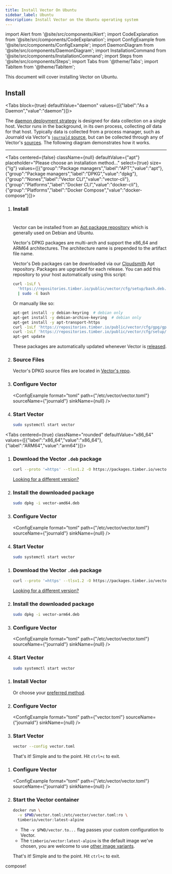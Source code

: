 ```yaml
---
title: Install Vector On Ubuntu
sidebar_label: Ubuntu
description: Install Vector on the Ubuntu operating system
---
```


import Alert from '@site/src/components/Alert';
import CodeExplanation from '@site/src/components/CodeExplanation';
import ConfigExample from '@site/src/components/ConfigExample';
import DaemonDiagram from '@site/src/components/DaemonDiagram';
import InstallationCommand from '@site/src/components/InstallationCommand';
import Steps from '@site/src/components/Steps';
import Tabs from '@theme/Tabs';
import TabItem from '@theme/TabItem';

This document will cover installing Vector on Ubuntu.



## Install

<Tabs
  block={true}
  defaultValue="daemon"
  values={[{"label":"As a Daemon","value":"daemon"}]}>
<TabItem value="daemon">

The [daemon deployment strategy][docs.strategies#daemon] is designed for data
collection on a single host. Vector runs in the background, in its own process,
collecting _all_ data for that host.
Typically data is collected from a process manager, such as Journald via
Vector's [`journald` source][docs.sources.journald], but can be collected
through any of Vector's [sources][docs.sources].
The following diagram demonstrates how it works.

<DaemonDiagram
  platformName={null}
  sourceName={null}
  sinkName={null} />

---

<Tabs
  centered={false}
  className={null}
  defaultValue={"apt"}
  placeholder="Please choose an installation method..."
  select={true}
  size={"lg"}
  values={[{"group":"Package managers","label":"APT","value":"apt"},{"group":"Package managers","label":"DPKG","value":"dpkg"},{"group":"Nones","label":"Vector CLI","value":"vector-cli"},{"group":"Platforms","label":"Docker CLI","value":"docker-cli"},{"group":"Platforms","label":"Docker Compose","value":"docker-compose"}]}>
<TabItem value="apt">

<Steps headingDepth={3}>
<ol>
<li>

### Install
#
Vector can be installed from an [Apt package repository][urls.apt] which is
generally used on Debian and Ubuntu.

Vector's DPKG packages are multi-arch and support the
x86_64 and ARM64
architectures. The architecture name is prepended to the artifact file name.

Vector's Deb packages can be downloaded via our [Cloudsmith][urls.cloudsmith] Apt repository.
Packages are upgraded for each release. You can add this repository to your host automatically using
this script:

```bash
curl -1sLf \
  'https://repositories.timber.io/public/vector/cfg/setup/bash.deb.sh' \
  | sudo -E bash
```

Or manually like so:

```bash
apt-get install -y debian-keyring  # debian only
apt-get install -y debian-archive-keyring  # debian only
apt-get install -y apt-transport-https
curl -1sLf 'https://repositories.timber.io/public/vector/cfg/gpg/gpg.3543DB2D0A2BC4B8.key' | apt-key add -
curl -1sLf 'https://repositories.timber.io/public/vector/cfg/setup/config.deb.txt?distro=debian&codename=wheezy' > /etc/apt/sources.list.d/timber-vector.list
apt-get update
```

<Alert type="info">

These packages are automatically updated whenever Vector is [released][urls.vector_releases].

</Alert>

</li>
<li>

### Source Files

Vector's DPKG source files are located in
[Vector's repo][urls.vector_debian_source_files].

</li>
<li>

### Configure Vector

<ConfigExample
  format="toml"
  path={"/etc/vector/vector.toml"}
  sourceName={"journald"}
  sinkName={null} />

</li>
<li>

### Start Vector

```bash
sudo systemctl start vector
```

</li>
</ol>
</Steps>

</TabItem>
<TabItem value="dpkg">

<Tabs
  centered={true}
  className="rounded"
  defaultValue="x86_64"
  values={[{"label":"x86_64","value":"x86_64"},{"label":"ARM64","value":"arm64"}]}>

<TabItem value="x86_64">
<Steps headingDepth={3}>
<ol>
<li>

### Download the Vector `.deb` package

```bash
curl --proto '=https' --tlsv1.2 -O https://packages.timber.io/vector/0.10.X/vector-amd64.deb
```

[Looking for a different version?][docs.package_managers.dpkg#versions]

</li>
<li>

### Install the downloaded package

```bash
sudo dpkg -i vector-amd64.deb
```

</li>
<li>

### Configure Vector

<ConfigExample
  format="toml"
  path={"/etc/vector/vector.toml"}
  sourceName={"journald"}
  sinkName={null} />

</li>
<li>

### Start Vector

```bash
sudo systemctl start vector
```

</li>
</ol>
</Steps>
</TabItem>
<TabItem value="arm64">
<Steps headingDepth={3}>
<ol>
<li>

### Download the Vector `.deb` package

```bash
curl --proto '=https' --tlsv1.2 -O https://packages.timber.io/vector/0.10.X/vector-arm64.deb
```

[Looking for a different version?][docs.package_managers.dpkg#versions]

</li>
<li>

### Install the downloaded package

```bash
sudo dpkg -i vector-arm64.deb
```

</li>
<li>

### Configure Vector

<ConfigExample
  format="toml"
  path={"/etc/vector/vector.toml"}
  sourceName={"journald"}
  sinkName={null} />

</li>
<li>

### Start Vector

```bash
sudo systemctl start vector
```

</li>
</ol>
</Steps>
</TabItem>
</Tabs>

</TabItem>
<TabItem value="vector-cli">

<Steps headingDepth={3}>
<ol>
<li>

### Install Vector

<InstallationCommand />

Or choose your [preferred method][docs.installation].

</li>
<li>

### Configure Vector

<ConfigExample
  format="toml"
  path={"vector.toml"}
  sourceName={"journald"}
  sinkName={null} />

</li>
<li>

### Start Vector

```bash
vector --config vector.toml
```

That's it! Simple and to the point. Hit `ctrl+c` to exit.

</li>
</ol>
</Steps>

</TabItem>
<TabItem value="docker-cli">

<Steps headingDepth={3}>
<ol>
<li>

### Configure Vector

<ConfigExample
  format="toml"
  path={"/etc/vector/vector.toml"}
  sourceName={"journald"}
  sinkName={null} />

</li>
<li>

### Start the Vector container

```bash
docker run \
  -v $PWD/vector.toml:/etc/vector/vector.toml:ro \
  timberio/vector:latest-alpine
```

<CodeExplanation>

* The `-v $PWD/vector.to...` flag passes your custom configuration to Vector.
* The `timberio/vector:latest-alpine` is the default image we've chosen, you are welcome to use [other image variants][docs.platforms.docker#variants].

</CodeExplanation>

That's it! Simple and to the point. Hit `ctrl+c` to exit.

</li>
</ol>
</Steps>

</TabItem>
<TabItem value="docker-compose">

compose!

</TabItem>
</Tabs>
</TabItem>
</Tabs>

[docs.installation]: /docs/setup/installation/
[docs.package_managers.dpkg#versions]: /docs/setup/installation/package-managers/dpkg/#versions
[docs.platforms.docker#variants]: /docs/setup/installation/platforms/docker/#variants
[docs.sources.journald]: /docs/reference/sources/journald/
[docs.sources]: /docs/reference/sources/
[docs.strategies#daemon]: /docs/setup/deployment/strategies/#daemon
[urls.apt]: https://en.wikipedia.org/wiki/APT_(software)
[urls.cloudsmith]: https://cloudsmith.io/~timber/repos/vector/packages/
[urls.vector_debian_source_files]: https://github.com/timberio/vector/tree/master/distribution/debian
[urls.vector_releases]: https://vector.dev/releases/latest/
